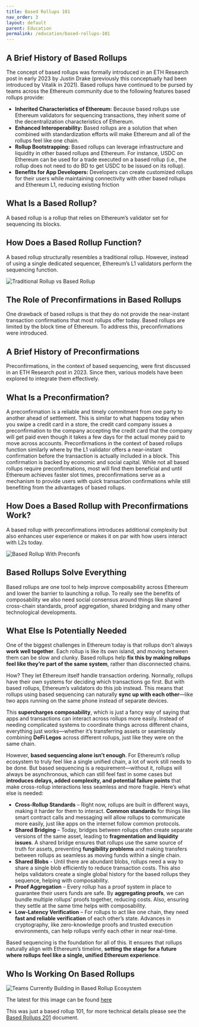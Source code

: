 ```yaml
---
title: Based Rollups 101
nav_order: 3
layout: default
parent: Education
permalink: /education/based-rollups-101
---
```


## A Brief History of Based Rollups

The concept of based rollups was formally introduced in an ETH Research post in early 2023 by Justin Drake (previously this conceptually had been introduced by Vitalik in 2021). Based rollups have continued to be pursed by teams across the Ethereum community due to the following features based rollups provide:

- **Inherited Characteristics of Ethereum:** Because based rollups use Ethereum validators for sequencing transactions, they inherit some of the decentralization characteristics of Ethereum.
- **Enhanced Interoperability:** Based rollups are a solution that when combined with standardization efforts will make Ethereum and all of the rollups feel like one chain.
- **Rollup Bootstrapping:** Based rollups can leverage infrastructure and liquidity in other based rollups and Ethereum. For instance, USDC on Ethereum can be used for a trade executed on a based rollup (i.e., the rollup does not need to do BD to get USDC to be issued on its rollup).
- **Benefits for App Developers:** Developers can create customized rollups for their users while maintaining connectivity with other based rollups and Ethereum L1, reducing existing friction

## What Is a Based Rollup?

A based rollup is a rollup that relies on Ethereum’s validator set for sequencing its blocks.

## How Does a Based Rollup Function?

A based rollup structurally resembles a traditional rollup. However, instead of using a single dedicated sequencer, Ethereum’s L1 validators perform the sequencing function.

![Traditional Rollup vs Based Rollup](/website/assets/images/Roll-up-Comparison.png)

## The Role of Preconfirmations in Based Rollups

One drawback of based rollups is that they do not provide the near-instant transaction confirmations that most rollups offer today. Based rollups are limited by the block time of Ethereum. To address this, preconfirmations were introduced.

## A Brief History of Preconfirmations

Preconfirmations, in the context of based sequencing, were first discussed in an ETH Research post in 2023. Since then, various models have been explored to integrate them effectively.

## What Is a Preconfirmation?

A preconfirmation is a reliable and timely commitment from one party to another ahead of settlement. This is similar to what happens today when you swipe a credit card in a store, the credit card company issues a preconfirmation to the company accepting the credit card that the company will get paid even though it takes a few days for the actual money paid to move across accounts. Preconfirmations in the context of based rollups function similarly where by the L1 validator offers a near-instant confirmation before the transaction is actually included in a block. This confirmation is backed by economic and social capital. While not all based rollups require preconfirmations, most will find them beneficial and until Ethereum achieves faster slot times, preconfirmations serve as a mechanism to provide users with quick transaction confirmations while still benefiting from the advantages of based rollups.

## How Does a Based Rollup with Preconfirmations Work?

A based rollup with preconfirmations introduces additional complexity but also enhances user experience or makes it on par with how users interact with L2s today.

![Based Rollup With Preconfs](/website/assets/images/BasedRollup-Preconf.png)

## Based Rollups Solve Everything

Based rollups are one tool to help improve composability across Ethereum and lower the barrier to launching a rollup. To really see the benefits of composability we also need social consensus around things like shared cross-chain standards, proof aggregation, shared bridging and many other technological developments.

## What Else Is Potentially Needed

One of the biggest challenges in Ethereum today is that rollups don’t always **work well together**. Each rollup is like its own island, and moving between them can be slow and clunky. Based rollups help  **fix this by making rollups feel like they’re part of the same system**, rather than disconnected chains.

How? They let Ethereum itself handle transaction ordering. Normally, rollups have their own systems for deciding which transactions go first. But with based rollups, Ethereum’s validators do this job instead. This means that rollups using based sequencing can naturally **sync up with each other**—like two apps running on the same phone instead of separate devices.

This **supercharges composability**, which is just a fancy way of saying that apps and transactions can interact across rollups more easily. Instead of needing complicated systems to coordinate things across different chains, everything just works—whether it’s transferring assets or seamlessly combining **DeFi Legos** across different rollups, just like they were on the same chain.

However, **based sequencing alone isn’t enough**. For Ethereum’s rollup ecosystem to truly feel like a single unified chain, a lot of work still needs to be done. But based sequencing is a requirement—without it, rollups will always be asynchronous, which can still feel fast in some cases but **introduces delays, added complexity, and potential failure points** that make cross-rollup interactions less seamless and more fragile. Here’s what else is needed:

- **Cross-Rollup Standards** – Right now, rollups are built in different ways, making it harder for them to interact. **Common standards** for things like smart contract calls and messaging will allow rollups to communicate more easily, just like apps on the internet follow common protocols.
- **Shared Bridging** – Today, bridges between rollups often create separate versions of the same asset, leading to **fragmentation and liquidity issues**. A shared bridge ensures that rollups use the same source of truth for assets, preventing **fungibility problems** and making transfers between rollups as seamless as moving funds within a single chain.
- **Shared Blobs** - Until there are abundant blobs, rollups need a way to share a single blob efficiently to reduce transaction costs. This also helps validators create a single global history for the based rollups they sequence, helping with composability.
- **Proof Aggregation** – Every rollup has a proof system in place to guarantee their users funds are safe. By **aggregating proofs**, we can bundle multiple rollups’ proofs together, reducing costs. Also, ensuring they settle at the same time helps with composability.
- **Low-Latency Verification** – For rollups to act like one chain, they need **fast and reliable verification** of each other’s state. Advances in cryptography, like zero-knowledge proofs and trusted execution environments, can help rollups verify each other in near real-time.

Based sequencing is the foundation for all of this. It ensures that rollups naturally align with Ethereum’s timeline, **setting the stage for a future where rollups feel like a single, unified Ethereum experience**.

## Who Is Working On Based Rollups

![Teams Currently Building in Based Rollup Ecosystem](/website/assets/images/Current-Ecosystem.png)

The latest for this image can be found [here](https://docs.google.com/presentation/d/1YckjQ1LEGs9E8lhSO3-qFvpdLAefEAzgx5018CL7O-M/edit#slide=id.g2e3075303b5_0_204)

This was just a based rollup 101, for more technical details please see the [Based Rollups 201](/website/education/Based-Rollups-201) document.

